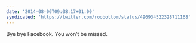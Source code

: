 ```yaml
---
date: '2014-08-06T09:08:17+01:00'
syndicated: 'https://twitter.com/roobottom/status/496934522328711168'
---
```

Bye bye Facebook. You won’t be missed.
